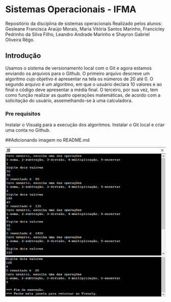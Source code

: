 # Sistemas Operacionais - IFMA
Repositório da disciplina de sistemas operacionais
Realizado pelos alunos: Gesleane Francisca Araújo Morais, Maria Vitória Santos Marinho,
Francicley Pedrinho da Silva Filho, Leandro Andrade Marinho e Shayron Gabriel Oliveira Rêgo.

## Introdução

Usamos o sistema de versionamento local com o Git e agora estamos enviando os arquivos para o Github.
O primeiro arquivo descreve um algoritmo cujo objetivo é apresentar na tela os números de 20 até 0. 
O segundo arquivo é um algoritmo, em que o usuário declara 10 valores e ao final o código deve apresentar a média final.
O terceiro, por sua vez, tem como função realizar as quatro operações matemáticas, de acordo com a solicitação do usuário, assemelhando-se à uma calculadora. 

### Pre requisitos
Instalar o Visualg para a execução dos algoritmos. 
Instalar o Git local e criar uma conta no Github.

##Adicionando imagem no README.md

![](Alg1.png)
![](Alg2.png)